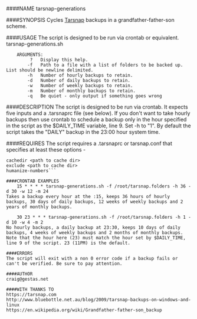 ####NAME
tarsnap-generations  

####SYNOPSIS
Cycles [Tarsnap](https://tarsnap.com/ "Tarsnap") backups in a grandfather-father-son scheme.

####USAGE
The script is designed to be run via crontab or equivalent.
    tarsnap-generations.sh

        ARGUMENTS:
             ?   Display this help.    
            -f   Path to a file with a list of folders to be backed up. List should be newline delimited.  
            -h   Number of hourly backups to retain.
            -d   Number of daily backups to retain.
            -w   Number of weekly backups to retain.
            -m   Number of monthly backups to retain.
            -q   Be quiet - only output if something goes wrong

####DESCRIPTION
The script is designed to be run via crontab. It expects five inputs and a .tarsnaprc file (see below). If you don't want to take hourly backups then use crontab to schedule a backup only in the hour specified in the script as the $DAILY_TIME variable, line 9. Set -h to "1". By default the script takes the "DAILY" backup in the 23:00 hour system time. 

####REQUIRES
The script requires a .tarsnaprc or tarsnap.conf that specifies at least these options -
```keyfile <path to keyfile>
cachedir <path to cache dir>
exclude <path to cache dir>
humanize-numbers```

####CRONTAB EXAMPLES 	
    15 * * * * tarsnap-generations.sh -f /root/tarsnap.folders -h 36 -d 30 -w 12 -m 24
Takes a backup every hour at the :15, keeps 36 hours of hourly backups, 30 days of daily backups, 12 weeks of weekly backups and 2 years of monthly backups.
    
    30 23 * * * tarsnap-generations.sh -f /root/tarsnap.folders -h 1 -d 10 -w 4 -m 2
No hourly backups, a daily backup at 23:30, keeps 10 days of daily backups, 4 weeks of weekly backups and 2 months of monthly backups. Note that the hour here (23) must match the hour set by $DAILY_TIME, line 9 of the script. 23 (11PM) is the default.

####ERRORS
The script will exit with a non 0 error code if a backup fails or can't be verified. Be sure to pay attention. 

####AUTHOR
craig@gestas.net

####WITH THANKS TO
https://tarsnap.com  
http://www.bluebottle.net.au/blog/2009/tarsnap-backups-on-windows-and-linux  
https://en.wikipedia.org/wiki/Grandfather-father-son_backup
